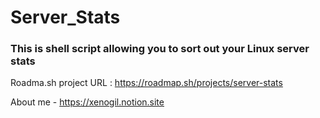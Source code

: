 # Server_Stats


### This is shell script allowing you to sort out your Linux server stats

Roadma.sh project URL : https://roadmap.sh/projects/server-stats

About me - https://xenogil.notion.site

